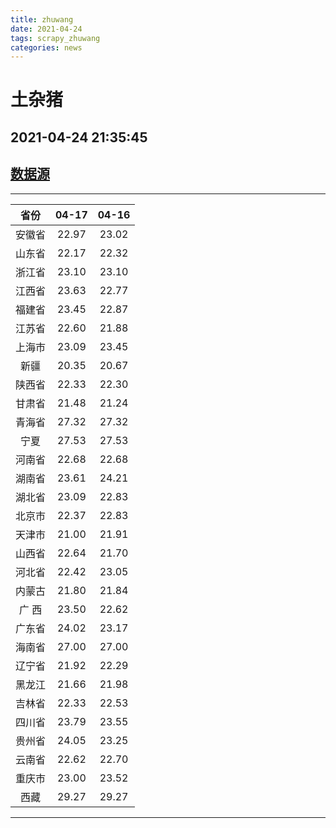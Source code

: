 ```yaml
---
title: zhuwang
date: 2021-04-24 
tags: scrapy_zhuwang
categories: news
---
```

# 土杂猪
## 2021-04-24 21:35:45
## [数据源](https://hangqing.zhuwang.cc/shengzhu/20210417/468201.html)
*****
| 省份 | 04-17 | 04-16 |
| :----: | :----: | :----: |
| 安徽省 | 22.97 | 23.02 |
| 山东省 | 22.17 | 22.32 |
| 浙江省 | 23.10 | 23.10 |
| 江西省 | 23.63 | 22.77 |
| 福建省 | 23.45 | 22.87 |
| 江苏省 | 22.60 | 21.88 |
| 上海市 | 23.09 | 23.45 |
| 新疆 | 20.35 | 20.67 |
| 陕西省 | 22.33 | 22.30 |
| 甘肃省 | 21.48 | 21.24 |
| 青海省 | 27.32 | 27.32 |
| 宁夏 | 27.53 | 27.53 |
| 河南省 | 22.68 | 22.68 |
| 湖南省 | 23.61 | 24.21 |
| 湖北省 | 23.09 | 22.83 |
| 北京市 | 22.37 | 22.83 |
| 天津市 | 21.00 | 21.91 |
| 山西省 | 22.64 | 21.70 |
| 河北省 | 22.42 | 23.05 |
| 内蒙古 | 21.80 | 21.84 |
| 广 西 | 23.50 | 22.62 |
| 广东省 | 24.02 | 23.17 |
| 海南省 | 27.00 | 27.00 |
| 辽宁省 | 21.92 | 22.29 |
| 黑龙江 | 21.66 | 21.98 |
| 吉林省 | 22.33 | 22.53 |
| 四川省 | 23.79 | 23.55 |
| 贵州省 | 24.05 | 23.25 |
| 云南省 | 22.62 | 22.70 |
| 重庆市 | 23.00 | 23.52 |
| 西藏 | 29.27 | 29.27 |
*****
